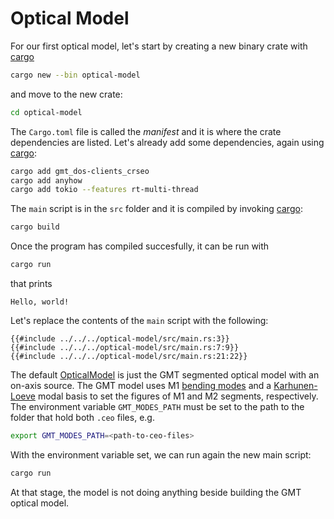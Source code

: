 # Optical Model

For our first optical model, let's start by creating a new binary crate with [cargo]

```bash
cargo new --bin optical-model 
```
and move to the new crate:
```bash
cd optical-model
```
The `Cargo.toml` file is called the *manifest* and it is where the crate dependencies are listed.
Let's already add some dependencies, again using [cargo]:
```bash
cargo add gmt_dos-clients_crseo
cargo add anyhow
cargo add tokio --features rt-multi-thread
```

The `main` script is in the `src` folder and it is compiled by invoking [cargo]:
```bash
cargo build
```
Once the program has compiled succesfully, it can be run with 
```bash
cargo run
```
that prints
```
Hello, world!
```

Let's replace the contents of the `main` script with the following:

 ```rust,no_run,noplayground
{{#include ../../../optical-model/src/main.rs:3}}
{{#include ../../../optical-model/src/main.rs:7:9}}
{{#include ../../../optical-model/src/main.rs:21:22}}
 ```

 The default [OpticalModel] is just the GMT segmented optical model with an on-axis source.
 The GMT model uses M1 [bending modes] and a [Karhunen-Loeve] modal basis to set the figures of M1 and M2 segments, respectively.
 The environment variable `GMT_MODES_PATH` must be set to the path to the folder that hold both `.ceo` files, e.g.
 ```bash
 export GMT_MODES_PATH=<path-to-ceo-files>
 ```
 With the environment variable set, we can run again the new main script:
 ```bash
cargo run
```
At that stage, the model is not doing anything beside building the GMT optical model.

[cargo]: https://doc.rust-lang.org/cargo/
[OpticalModel]: https://docs.rs/gmt_dos-clients_crseo/3.4.1/gmt_dos_clients_crseo/struct.OpticalModel.html
[bending modes]: https://s3.us-west-2.amazonaws.com/gmto.modeling/bending+modes.ceo
[Karhunen-Loeve]: https://s3.us-west-2.amazonaws.com/gmto.modeling/Karhunen-Loeve.ceo